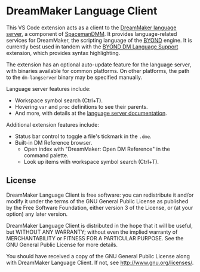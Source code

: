 # DreamMaker Language Client

This VS Code extension acts as a client to the [DreamMaker language server][ls],
a component of [SpacemanDMM]. It provides language-related services for
DreamMaker, the scripting language of the [BYOND] engine.
It is currently best used in tandem with the [BYOND DM Language Support]
extension, which provides syntax highlighting.

[ls]: https://github.com/SpaceManiac/SpacemanDMM/tree/master/src/langserver
[SpacemanDMM]: https://github.com/SpaceManiac/SpacemanDMM/
[Byond]: https://secure.byond.com/
[BYOND DM Language Support]: https://marketplace.visualstudio.com/items?itemName=gbasood.byond-dm-language-support

The extension has an optional auto-update feature for the language server, with
binaries available for common platforms. On other platforms, the path to the
`dm-langserver` binary may be specified manually.

Language server features include:

* Workspace symbol search (Ctrl+T).
* Hovering `var` and `proc` definitions to see their parents.
* And more, with details at the [language server documentation][ls].

Additional extension features include:

* Status bar control to toggle a file's tickmark in the `.dme`.
* Built-in DM Reference browser.
  * Open index with "DreamMaker: Open DM Reference" in the command palette.
  * Look up items with workspace symbol search (Ctrl+T).

## License

DreamMaker Language Client is free software: you can redistribute it and/or modify
it under the terms of the GNU General Public License as published by
the Free Software Foundation, either version 3 of the License, or
(at your option) any later version.

DreamMaker Language Client is distributed in the hope that it will be useful,
but WITHOUT ANY WARRANTY; without even the implied warranty of
MERCHANTABILITY or FITNESS FOR A PARTICULAR PURPOSE.  See the
GNU General Public License for more details.

You should have received a copy of the GNU General Public License
along with DreamMaker Language Client.  If not, see <http://www.gnu.org/licenses/>.
